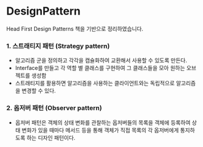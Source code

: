 # DesignPattern
Head First Design Patterns 책을 기반으로 정리하였습니다.

### 1. 스트래티지 패턴 (Strategy pattern)
- 알고리즘 군을 정의하고 각각을 캡슐화하여 교환해서 사용할 수 있도록 만든다.
- Interface를 만들고 각 역할 별 클래스를 구현하여 그 클래스들을 모아 원하는 오브젝트를 생성함
- 스트래티지를 활용하면 알고리즘을 사용하는 클라이언트와는 독립적으로 알고리즘을 변경할 수 있다.

### 2. 옵저버 패턴 (Observer pattern)
- 옵저버 패턴은 객체의 상태 변화를 관찰하는 옵저버들의 목록을 객체에 등록하여 상태 변화가 있을 때마다 메서드 등을 통해 객체가 직접 목록의 각 옵저버에게 통지하도록 하는 디자인 패턴이다.